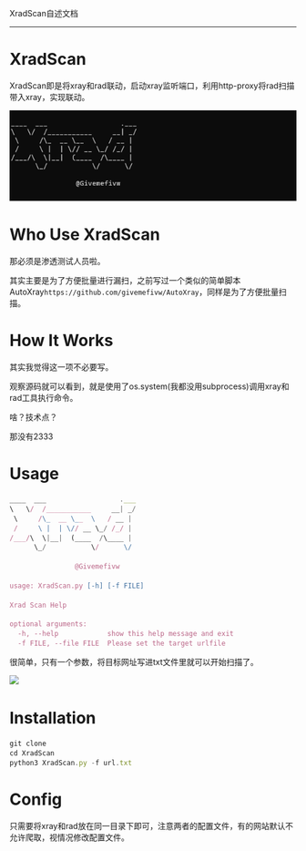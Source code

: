 XradScan自述文档

------

# XradScan

XradScan即是将xray和rad联动，启动xray监听端口，利用http-proxy将rad扫描带入xray，实现联动。

![img](/image.png)

# Who Use XradScan

那必须是渗透测试人员啦。

其实主要是为了方便批量进行漏扫，之前写过一个类似的简单脚本AutoXray`https://github.com/givemefivw/AutoXray`，同样是为了方便批量扫描。

# How It Works

其实我觉得这一项不必要写。

观察源码就可以看到，就是使用了os.system(我都没用subprocess)调用xray和rad工具执行命令。

啥？技术点？

那没有2333

# Usage

```JavaScript
____  ___                  .___
\   \/  /___________     __| _/
 \     /\_  __ \__  \   / __ |
 /     \ |  | \// __ \_/ /_/ |
/___/\  \|__|  (____  /\____ |
      \_/           \/      \/

                @Givemefivw

usage: XradScan.py [-h] [-f FILE]

Xrad Scan Help

optional arguments:
  -h, --help            show this help message and exit
  -f FILE, --file FILE  Please set the target urlfile
```

很简单，只有一个参数，将目标网址写进txt文件里就可以开始扫描了。

![](./use.gif)

# Installation

```JavaScript
git clone 
cd XradScan
python3 XradScan.py -f url.txt
```

# Config

只需要将xray和rad放在同一目录下即可，注意两者的配置文件，有的网站默认不允许爬取，视情况修改配置文件。